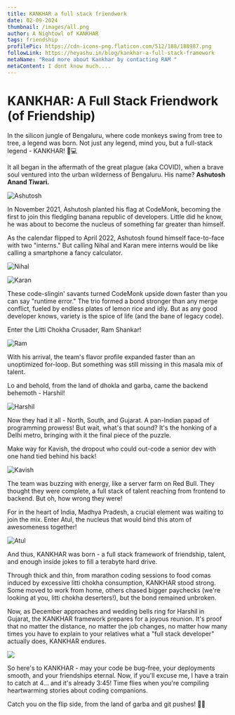 ```yaml
---
title: KANKHAR a full stack friendwork
date: 02-09-2024
thumbnail: /images/all.png
author: A Nightowl of KANKHAR
tags: friendship
profilePic: https://cdn-icons-png.flaticon.com/512/188/188987.png
followLink: https://heyashu.in/blog/kankhar-a-full-stack-framework
metaName: "Read more about Kankhar by contacting RAM "
metaContent: I dont know much....
---
```


# KANKHAR: A Full Stack Friendwork (of Friendship)



In the silicon jungle of Bengaluru, where code monkeys swing from tree to tree, a legend was born. Not just any legend, mind you, but a full-stack legend - KANKHAR! 🐒💻

It all began in the aftermath of the great plague (aka COVID), when a brave soul ventured into the urban wilderness of Bengaluru. His name? **Ashutosh Anand Tiwari.**

![Ashutosh](/images/ashu.png "Ashutosh Anand Tiwari")

In November 2021, Ashutosh planted his flag at CodeMonk, becoming the first to join this fledgling banana republic of developers. Little did he know, he was about to become the nucleus of something far greater than himself.

As the calendar flipped to April 2022, Ashutosh found himself face-to-face with two "interns." But calling Nihal and Karan mere interns would be like calling a smartphone a fancy calculator.

![Nihal](/images/nihal.png "Nihal")

![Karan](/images/karan.png "Kishan ")

These code-slingin' savants turned CodeMonk upside down faster than you can say "runtime error." The trio formed a bond stronger than any merge conflict, fueled by endless plates of lemon rice and idly. But as any good developer knows, variety is the spice of life (and the bane of legacy code).

Enter the Litti Chokha Crusader, Ram Shankar!

![Ram](/images/ram.png "Ram")

With his arrival, the team's flavor profile expanded faster than an unoptimized for-loop. But something was still missing in this masala mix of talent.

Lo and behold, from the land of dhokla and garba, came the backend behemoth - Harshil!

![Harshil](/images/harshil.png "Harshil")

Now they had it all - North, South, and Gujarat. A pan-Indian papad of programming prowess! But wait, what's that sound? It's the honking of a Delhi metro, bringing with it the final piece of the puzzle.

Make way for Kavish, the dropout who could out-code a senior dev with one hand tied behind his back!

![Kavish](/images/kavish.png "Kavish")

The team was buzzing with energy, like a server farm on Red Bull. They thought they were complete, a full stack of talent reaching from frontend to backend. But oh, how wrong they were!

For in the heart of India, Madhya Pradesh, a crucial element was waiting to join the mix. Enter Atul, the nucleus that would bind this atom of awesomeness together!

![Atul](/images/atul.png "Atul")

And thus, KANKHAR was born - a full stack framework of friendship, talent, and enough inside jokes to fill a terabyte hard drive.

Through thick and thin, from marathon coding sessions to food comas induced by excessive litti chokha consumption, KANKHAR stood strong. Some moved to work from home, others chased bigger paychecks (we're looking at you, litti chokha deserters!), but the bond remained unbroken.

Now, as December approaches and wedding bells ring for Harshil in Gujarat, the KANKHAR framework prepares for a joyous reunion. It's proof that no matter the distance, no matter the job changes, no matter how many times you have to explain to your relatives what a "full stack developer" actually does, KANKHAR endures.

![](/images/all.png)

So here's to KANKHAR - may your code be bug-free, your deployments smooth, and your friendships eternal. Now, if you'll excuse me, I have a train to catch at 4... and it's already 3:45! Time flies when you're compiling heartwarming stories about coding companions.

Catch you on the flip side, from the land of garba and git pushes! 🚂💨
